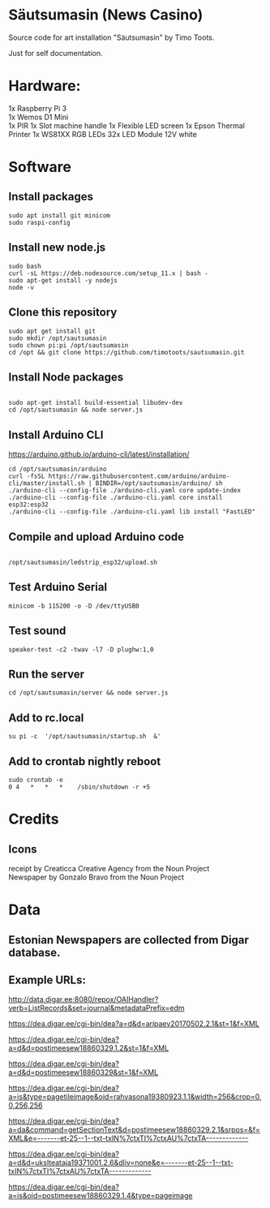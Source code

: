 # Säutsumasin (News Casino)

Source code for art installation "Säutsumasin" by Timo Toots.

Just for self documentation.

# Hardware:

1x Raspberry Pi 3  
1x Wemos D1 Mini  
1x PIR
1x Slot machine handle
1x Flexible LED screen
1x Epson Thermal Printer
1x WS81XX RGB LEDs
32x LED Module 12V white

# Software

## Install packages
```
sudo apt install git minicom
sudo raspi-config
```

## Install new node.js
```
sudo bash  
curl -sL https://deb.nodesource.com/setup_11.x | bash -  
sudo apt-get install -y nodejs  
node -v  
```


## Clone this repository
```
sudo apt get install git
sudo mkdir /opt/sautsumasin
sudo chown pi:pi /opt/sautsumasin
cd /opt && git clone https://github.com/timotoots/sautsumasin.git
```



## Install Node packages
```

sudo apt-get install build-essential libudev-dev
cd /opt/sautsumasin && node server.js
```

## Install Arduino CLI
https://arduino.github.io/arduino-cli/latest/installation/

```
cd /opt/sautsumasin/arduino
curl -fsSL https://raw.githubusercontent.com/arduino/arduino-cli/master/install.sh | BINDIR=/opt/sautsumasin/arduino/ sh
./arduino-cli --config-file ./arduino-cli.yaml core update-index  
./arduino-cli --config-file ./arduino-cli.yaml core install esp32:esp32
./arduino-cli --config-file ./arduino-cli.yaml lib install "FastLED"

```


## Compile and upload Arduino code
```

/opt/sautsumasin/ledstrip_esp32/upload.sh 
```

## Test Arduino Serial
```
minicom -b 115200 -o -D /dev/ttyUSB0
```

## Test sound
```
speaker-test -c2 -twav -l7 -D plughw:1,0
```

## Run the server
```
cd /opt/sautsumasin/server && node server.js
```


## Add to rc.local
```
su pi -c  '/opt/sautsumasin/startup.sh  &'
```

## Add to crontab nightly reboot
```
sudo crontab -e
0 4   *   *   *    /sbin/shutdown -r +5
```
# Credits

## Icons
receipt by Creaticca Creative Agency from the Noun Project  
Newspaper by Gonzalo Bravo from the Noun Project  



# Data

## Estonian Newspapers are collected from Digar database.


## Example URLs:

http://data.digar.ee:8080/repox/OAIHandler?verb=ListRecords&set=journal&metadataPrefix=edm

https://dea.digar.ee/cgi-bin/dea?a=d&d=aripaev20170502.2.1&st=1&f=XML

https://dea.digar.ee/cgi-bin/dea?a=d&d=postimeesew18860329.1.2&st=1&f=XML

https://dea.digar.ee/cgi-bin/dea?a=d&d=postimeesew18860329&st=1&f=XML

https://dea.digar.ee/cgi-bin/dea?a=is&type=pagetileimage&oid=rahvasona19380923.1.1&width=256&crop=0,0,256,256

https://dea.digar.ee/cgi-bin/dea?a=da&command=getSectionText&d=postimeesew18860329.2.1&srpos=&f=XML&e=-------et-25--1--txt-txIN%7ctxTI%7ctxAU%7ctxTA-------------

https://dea.digar.ee/cgi-bin/dea?a=d&d=ukslteataja19371001.2.6&dliv=none&e=-------et-25--1--txt-txIN%7ctxTI%7ctxAU%7ctxTA-------------

https://dea.digar.ee/cgi-bin/dea?a=is&oid=postimeesew18860329.1.4&type=pageimage

